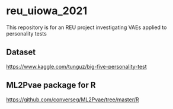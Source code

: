 # reu_uiowa_2021
This repository is for an REU project investigating VAEs applied to personality tests


## Dataset
https://www.kaggle.com/tunguz/big-five-personality-test

## ML2Pvae package for R
https://github.com/converseg/ML2Pvae/tree/master/R
